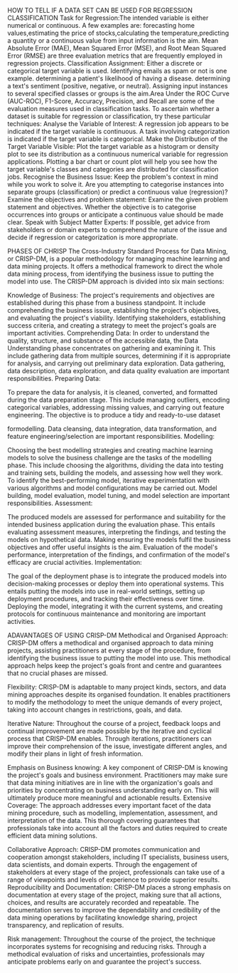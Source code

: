 
HOW TO TELL IF A DATA SET CAN BE USED FOR REGRESSION CLASSIFICATION
Task for Regression:The intended variable is either numerical or continuous. A few examples are: forecasting home values,estimating the price of stocks,calculating the temperature,predicting a quantity or a continuous value from input information is the aim.
Mean Absolute Error (MAE), Mean Squared Error (MSE), and Root Mean Squared Error (RMSE) are three evaluation metrics that are frequently employed in regression projects.
Classification Assignment:
Either a discrete or categorical target variable is used. Identifying emails as spam or not is one example.
determining a patient's likelihood of having a disease.
determining a text's sentiment (positive, negative, or neutral).
Assigning input instances to several specified classes or groups is the aim.Area Under the ROC Curve (AUC-ROC), F1-Score, Accuracy, Precision, and Recall are some of the evaluation measures used in classification tasks.
To ascertain whether a dataset is suitable for regression or classification, try these particular techniques:
Analyse the Variable of Interest:
A regression job appears to be indicated if the target variable is continuous.
A task involving categorization is indicated if the target variable is categorical.
Make the Distribution of the Target Variable Visible:
Plot the target variable as a histogram or density plot to see its distribution as a continuous numerical variable for regression applications.
Plotting a bar chart or count plot will help you see how the target variable's classes and categories are distributed for classification jobs.
Recognise the Business Issue: 
Keep the problem's context in mind while you work to solve it. Are you attempting to categorise instances into separate groups (classification) or predict a continuous value (regression)?
Examine the objectives and problem statement: 
Examine the given problem statement and objectives. Whether the objective is to categorise occurrences into groups or anticipate a continuous value should be made clear. 
Speak with Subject Matter Experts: 
If possible, get advice from stakeholders or domain experts to comprehend the nature of the issue and decide if regression or categorization is more appropriate.

PHASES OF CHRISP
The Cross-Industry Standard Process for Data Mining, or CRISP-DM, is a popular methodology for managing machine learning and data mining projects. It offers a methodical framework to direct the whole data mining process, from identifying the business issue to putting the model into use. The CRISP-DM approach is divided into six main sections:

Knowledge of Business:
The project's requirements and objectives are established during this phase from a business standpoint. It include comprehending the business issue, establishing the project's objectives, and evaluating the project's viability. Identifying stakeholders, establishing success criteria, and creating a strategy to meet the project's goals are important activities.
Comprehending Data: 
In order to understand the quality, structure, and substance of the accessible data, the Data Understanding phase concentrates on gathering and examining it. This include gathering data from multiple sources, determining if it is appropriate for analysis, and carrying out preliminary data exploration. Data gathering, data description, data exploration, and data quality evaluation are important responsibilities.
Preparing Data: 


To prepare the data for analysis, it is cleaned, converted, and formatted during the data preparation stage. This include managing outliers, encoding categorical variables, addressing missing values, and carrying out feature engineering. The objective is to produce a tidy and ready-to-use dataset

formodelling. Data cleansing, data integration, data transformation, and feature engineering/selection are important responsibilities.
Modelling: 

Choosing the best modelling strategies and creating machine learning models to solve the business challenge are the tasks of the modelling phase. This include choosing the algorithms, dividing the data into testing and training sets, building the models, and assessing how well they work. To identify the best-performing model, iterative experimentation with various algorithms and model configurations may be carried out. Model building, model evaluation, model tuning, and model selection are important responsibilities.
Assessment: 

The produced models are assessed for performance and suitability for the intended business application during the evaluation phase. This entails evaluating assessment measures, interpreting the findings, and testing the models on hypothetical data. Making ensuring the models fulfil the business objectives and offer useful insights is the aim. Evaluation of the model's performance, interpretation of the findings, and confirmation of the model's efficacy are crucial activities.
Implementation: 


The goal of the deployment phase is to integrate the produced models into decision-making processes or deploy them into operational systems. This entails putting the models into use in real-world settings, setting up deployment procedures, and tracking their effectiveness over time. Deploying the model, integrating it with the current
systems, and creating protocols for continuous maintenance and monitoring are important activities.

ADAVANTAGES OF USING CRISP-DM
Methodical and Organised Approach: CRISP-DM offers a methodical and organised approach to data mining projects, assisting practitioners at every stage of the procedure, from identifying the business issue to putting the model into use. This methodical approach helps keep the project's goals front and centre and guarantees that no crucial phases are missed.

Flexibility: CRISP-DM is adaptable to many project kinds, sectors, and data mining approaches despite its organised foundation. It enables practitioners to modify the methodology to meet the unique demands of every project, taking into account changes in restrictions, goals, and data.

Iterative Nature: Throughout the course of a project, feedback loops and continual improvement are made possible by the iterative and cyclical process that CRISP-DM enables. Through iterations, practitioners can improve their comprehension of the issue, investigate different angles, and modify their plans in light of fresh information. 

Emphasis on Business knowing: A key component of CRISP-DM is knowing the project's goals and business environment. Practitioners may make sure that data mining initiatives are in line with the organization's goals and priorities by concentrating on business understanding early on. This will ultimately produce more meaningful and actionable results.
Extensive Coverage: The approach addresses every important facet of the data mining procedure, such as modelling, implementation, assessment, and interpretation of the data. This thorough covering guarantees that professionals take into account all the factors and duties required to create efficient data mining solutions. 

Collaborative Approach: CRISP-DM promotes communication and cooperation amongst stakeholders, including IT specialists, business users, data scientists, and domain experts. Through the engagement of stakeholders at every stage of the project, professionals can take use of a range of viewpoints and levels of experience to provide superior results.
Reproducibility and Documentation: CRISP-DM places a strong emphasis on documentation at every stage of the project, making sure that all actions, choices, and results are accurately recorded and repeatable. The documentation serves to improve the dependability and credibility of the data mining operations by facilitating knowledge sharing, project transparency, and replication of results. 

Risk management: Throughout the course of the project, the technique incorporates systems for recognising and reducing risks. Through a methodical evaluation of risks and uncertainties, professionals may anticipate problems early on and guarantee the project's success.

